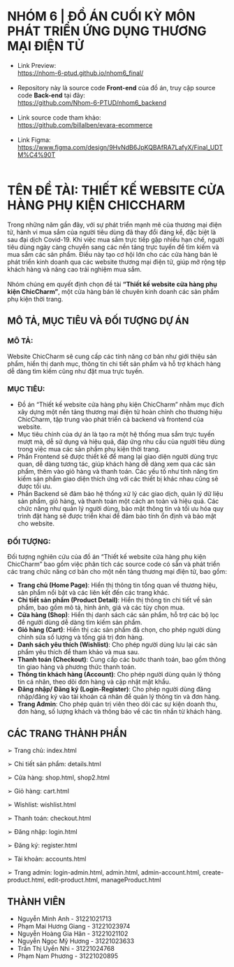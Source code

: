 # NHÓM 6 | ĐỒ ÁN CUỐI KỲ MÔN PHÁT TRIỂN ỨNG DỤNG THƯƠNG MẠI ĐIỆN TỬ

* Link Preview:<br>
https://nhom-6-ptud.github.io/nhom6_final/<br><br>
* Repository này là source code **Front-end** của đồ án, truy cập source code **Back-end** tại đây:<br>
https://github.com/Nhom-6-PTUD/nhom6_backend<br><br>
* Link source code tham khảo:<br>
https://github.com/billalben/evara-ecommerce<br><br>
* Link Figma:<br>
https://www.figma.com/design/9HvNdB6JpKQBAfRA7LafyX/Final_UDTM%C4%90T<br><br>

# TÊN ĐỀ TÀI: THIẾT KẾ WEBSITE CỬA HÀNG PHỤ KIỆN CHICCHARM
               
Trong những năm gần đây, với sự phát triển mạnh mẽ của thương mại điện tử, hành vi mua sắm của người tiêu dùng đã thay đổi đáng kể, đặc biệt là sau đại dịch Covid-19. Khi việc mua sắm trực tiếp gặp nhiều hạn chế, người tiêu dùng ngày càng chuyển sang các nền tảng trực tuyến để tìm kiếm và mua sắm các sản phẩm. Điều này tạo cơ hội lớn cho các cửa hàng bán lẻ phát triển kinh doanh qua các website thương mại điện tử, giúp mở rộng tệp khách hàng và nâng cao trải nghiệm mua sắm.<br><br>
Nhóm chúng em quyết định chọn đề tài **“Thiết kế website cửa hàng phụ kiện ChicCharm”**, một cửa hàng bán lẻ chuyên kinh doanh các sản phẩm phụ kiện thời trang. 

## MÔ TẢ, MỤC TIÊU VÀ ĐỐI TƯỢNG DỰ ÁN

### MÔ TẢ:
Website ChicCharm sẽ cung cấp các tính năng cơ bản như giới thiệu sản phẩm, hiển thị danh mục, thông tin chi tiết sản phẩm và hỗ trợ khách hàng dễ dàng tìm kiếm cũng như đặt mua trực tuyến.

### MỤC TIÊU:
- Đồ án “Thiết kế website cửa hàng phụ kiện ChicCharm” nhằm mục đích xây dựng một nền tảng thương mại điện tử hoàn chỉnh cho thương hiệu ChicCharm, tập trung vào phát triển cả backend và frontend của website.
- Mục tiêu chính của dự án là tạo ra một hệ thống mua sắm trực tuyến mượt mà, dễ sử dụng và hiệu quả, đáp ứng nhu cầu của người tiêu dùng trong việc mua các sản phẩm phụ kiện thời trang.<br>
- Phần Frontend sẽ được thiết kế để mang lại giao diện người dùng trực quan, dễ dàng tương tác, giúp khách hàng dễ dàng xem qua các sản phẩm, thêm vào giỏ hàng và thanh toán. Các yếu tố như tính năng tìm kiếm sản phẩm giao diện thích ứng với các thiết bị khác nhau cũng sẽ được tối ưu.<br>
- Phần Backend sẽ đảm bảo hệ thống xử lý các giao dịch, quản lý dữ liệu sản phẩm, giỏ hàng, và thanh toán một cách an toàn và hiệu quả. Các chức năng như quản lý người dùng, bảo mật thông tin và tối ưu hóa quy trình đặt hàng sẽ được triển khai để đảm bảo tính ổn định và bảo mật cho website.

### ĐỐI TƯỢNG:
Đối tượng nghiên cứu của đồ án “Thiết kế website cửa hàng phụ kiện ChicCharm” bao gồm việc phân tích các source code có sẵn và phát triển các trang chức năng cơ bản cho một nền tảng thương mại điện tử, bao gồm:<br>
-	**Trang chủ (Home Page)**: Hiển thị thông tin tổng quan về thương hiệu, sản phẩm nổi bật và các liên kết đến các trang khác.<br>
-	**Chi tiết sản phẩm (Product Detail)**: Hiển thị thông tin chi tiết về sản phẩm, bao gồm mô tả, hình ảnh, giá và các tùy chọn mua.<br>
-	**Cửa hàng (Shop)**: Hiển thị danh sách các sản phẩm, hỗ trợ các bộ lọc để người dùng dễ dàng tìm kiếm sản phẩm.<br>
-	**Giỏ hàng (Cart)**: Hiển thị các sản phẩm đã chọn, cho phép người dùng chỉnh sửa số lượng và tổng giá trị đơn hàng.<br>
-	**Danh sách yêu thích (Wishlist)**: Cho phép người dùng lưu lại các sản phẩm yêu thích để tham khảo và mua sau.<br>
-	**Thanh toán (Checkout)**: Cung cấp các bước thanh toán, bao gồm thông tin giao hàng và phương thức thanh toán.<br>
-	**Thông tin khách hàng (Account)**: Cho phép người dùng quản lý thông tin cá nhân, theo dõi đơn hàng và cập nhật mật khẩu.<br>
-	**Đăng nhập/ Đăng ký (Login-Register)**: Cho phép người dùng đăng nhập/đăng ký vào tài khoản cá nhân để quản lý thông tin và đơn hàng.<br>
- **Trang Admin**: Cho phép quản trị viên theo dõi các sự kiện doanh thu, đơn hàng, số lượng khách và thông báo về các tin nhắn từ khách hàng.

## CÁC TRANG THÀNH PHẦN

➢ Trang chủ: index.html

➢ Chi tiết sản phẩm: details.html

➢ Cửa hàng: shop.html, shop2.html

➢ Giỏ hàng: cart.html

➢ Wishlist: wishlist.html

➢ Thanh toán: checkout.html

➢ Đăng nhập: login.html

➢ Đăng ký: register.html

➢ Tài khoản: accounts.html

➢ Trang admin: login-admin.html, admin.html, admin-account.html, create-product.html, edit-product.html, manageProduct.html


## THÀNH VIÊN

* Nguyễn Minh Anh - 31221021713
* Phạm Mai Hương Giang - 31221023974
* Nguyễn Hoàng Gia Hân - 31221021102
* Nguyễn Ngọc Mỹ Hương - 31221023633
* Trần Thị Uyển Nhi - 31221024768
* Phạm Nam Phương - 31221020895
